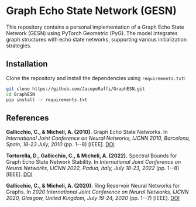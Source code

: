 # Graph Echo State Network (GESN)

This repository contains a personal implementation of a Graph Echo State Network (GESN) using PyTorch Geometric (PyG). The model integrates graph structures with echo state networks, supporting various initialization strategies.

## Installation

Clone the repository and install the dependencies using `requirements.txt`:

```bash
git clone https://github.com/JacopoRaffi/GraphESN.git
cd GraphESN
pip install -r requirements.txt
```

## References

**Gallicchio, C., & Micheli, A. (2010).** Graph Echo State Networks. In *International Joint Conference on Neural Networks, IJCNN 2010, Barcelona, Spain, 18-23 July, 2010* (pp. 1--8) [IEEE]. [DOI](https://doi.org/10.1109/IJCNN.2010.5596796)

**Tortorella, D., Gallicchio, C., & Micheli, A. (2022).** Spectral Bounds for Graph Echo State Network Stability. In *International Joint Conference on Neural Networks, IJCNN 2022, Padua, Italy, July 18-23, 2022* (pp. 1--8) [IEEE]. [DOI](https://doi.org/10.1109/IJCNN55064.2022.9892102)

**Gallicchio, C., & Micheli, A. (2020).** Ring Reservoir Neural Networks for Graphs. In *2020 International Joint Conference on Neural Networks, IJCNN 2020, Glasgow, United Kingdom, July 19-24, 2020* (pp. 1--7) [IEEE]. [DOI](https://doi.org/10.1109/IJCNN48605.2020.9206723)


